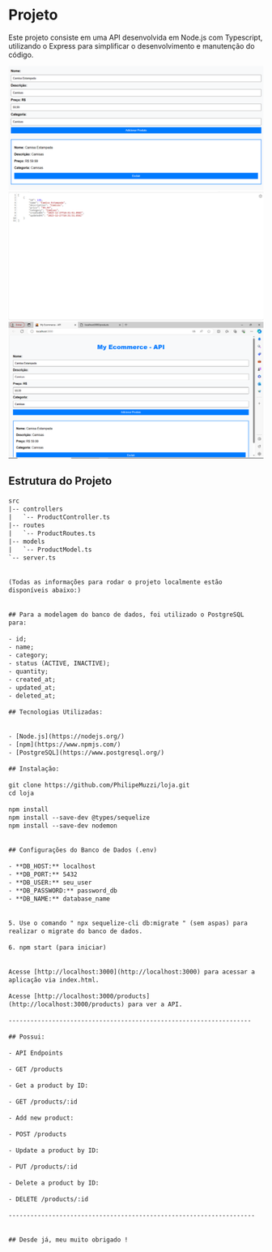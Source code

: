 # Projeto

Este projeto consiste em uma API desenvolvida em Node.js com Typescript, utilizando o Express para simplificar o desenvolvimento e manutenção do código.

![Print 1](images/print5.PNG)
![Print 2](images/print4.PNG)
![Print 4](images/print6.PNG)

## Estrutura do Projeto

```plaintext
src
|-- controllers
|   `-- ProductController.ts
|-- routes
|   `-- ProductRoutes.ts
|-- models
|   `-- ProductModel.ts
`-- server.ts


(Todas as informações para rodar o projeto localmente estão disponíveis abaixo:)


## Para a modelagem do banco de dados, foi utilizado o PostgreSQL para:

- id;
- name;
- category;
- status (ACTIVE, INACTIVE);
- quantity;
- created_at;
- updated_at;
- deleted_at;

## Tecnologias Utilizadas:


- [Node.js](https://nodejs.org/)
- [npm](https://www.npmjs.com/) 
- [PostgreSQL](https://www.postgresql.org/)

## Instalação:

git clone https://github.com/PhilipeMuzzi/loja.git
cd loja

npm install
npm install --save-dev @types/sequelize
npm install --save-dev nodemon


## Configurações do Banco de Dados (.env)

- **DB_HOST:** localhost
- **DB_PORT:** 5432
- **DB_USER:** seu_user
- **DB_PASSWORD:** password_db
- **DB_NAME:** database_name


5. Use o comando " npx sequelize-cli db:migrate " (sem aspas) para realizar o migrate do banco de dados.

6. npm start (para iniciar)


Acesse [http://localhost:3000](http://localhost:3000) para acessar a aplicação via index.html.

Acesse [http://localhost:3000/products](http://localhost:3000/products) para ver a API.

-------------------------------------------------------------------

## Possui:

- API Endpoints

- GET /products

- Get a product by ID:

- GET /products/:id

- Add new product:

- POST /products

- Update a product by ID:

- PUT /products/:id

- Delete a product by ID:

- DELETE /products/:id

--------------------------------------------------------------------


## Desde já, meu muito obrigado !
